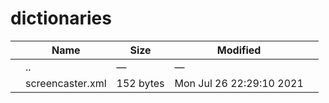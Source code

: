 # dictionaries

<table><thead><tr class="header"><th></th><th>Name</th><th>Size</th><th>Modified</th><th></th></tr></thead><tbody><tr class="odd"><td></td><td><span class="goup">..</span></td><td>—</td><td>—</td><td></td></tr><tr class="even"><td></td><td><span class="name">screencaster.xml</span></td><td>152 bytes</td><td>Mon Jul 26 22:29:10 2021</td><td></td></tr></tbody></table>

